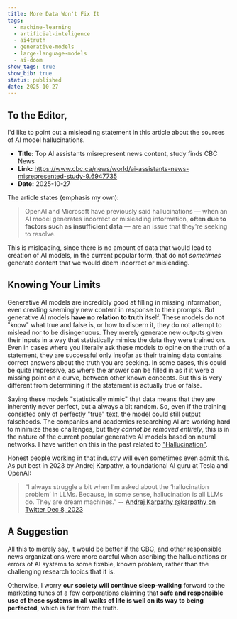 ```yaml
---
title: More Data Won't Fix It
tags:
  - machine-learning
  - artificial-inteligence
  - ai4truth
  - generative-models
  - large-language-models
  - ai-doom
show_tags: true
show_bib: true
status: published
date: 2025-10-27
---
```


## To the Editor,
I'd like to point out a misleading statement in this article about the sources of AI model hallucinations. 
- **Title:** Top AI assistants misrepresent news content, study finds CBC News
- **Link:** https://www.cbc.ca/news/world/ai-assistants-news-misrepresented-study-9.6947735
- **Date:** 2025-10-27

The article states (emphasis my own):

> OpenAI and Microsoft have previously said hallucinations — when an AI model generates incorrect or misleading information, **often due to factors such as insufficient data** — are an issue that they're seeking to resolve.

This is misleading, since there is no amount of data that would lead to creation of AI models, in the current popular form, that do not *sometimes* generate content that we would deem incorrect or misleading. 

## Knowing Your Limits
Generative AI models are incredibly good at filling in missing information, even creating seemingly new content in response to their prompts. But generative AI models **have no relation to truth** itself. These models do not "know" what true and false is, or how to discern it, they do not attempt to mislead nor to be disingenuous. They merely generate new outputs given their inputs in a way that statistically mimics the data they were trained on. 
Even in cases where you literally ask these models to opine on the truth of a statement, they are successful only insofar as their training data contains correct answers about the truth you are seeking. In some cases, this could be quite impressive, as where the answer can be filled in as if it were a missing point on a curve, between other known concepts. But this is very different from determining if the statement is actually true or false.

Saying these models "statistically mimic" that data means that they are inherently never perfect, but a always a bit random. So, even if the training consisted only of perfectly "true" text, the model could still output falsehoods. The companies and academics researching AI are working hard to minimize these challenges, but they *cannot be removed entirely*, this is in the nature of the current popular generative AI models based on neural networks. I have written on this in the past related to ["Hallucination"](https://computationallythinking.com/That-Which-Dreams-are-Made-Of/).

Honest people working in that industry will even sometimes even admit this.
As put best in 2023 by Andrej Karpathy, a foundational AI guru at Tesla and OpenAI: 
> “I always struggle a bit when I’m asked about the ‘hallucination problem’ in LLMs. Because, in some sense, hallucination is all LLMs do. They are dream machines.”  -- [Andrej Karpathy @karpathy on Twitter Dec 8, 2023](https://x.com/karpathy/status/1733299213503787018)

## A Suggestion
All this to merely say, it would be better if the CBC, and other responsible news organizations were more careful when ascribing the hallucinations or errors of AI systems to some fixable, known problem, rather than the challenging research topics that it is. 

Otherwise, I worry **our society will continue sleep-walking** forward to the marketing tunes of a few corporations claiming that **safe and responsible use of these systems in all walks of life is well on its way to being perfected**, which is far from the truth. 
